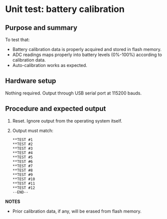 # Unit test: battery calibration

## Purpose and summary

To test that:

- Battery calibration data is properly acquired and stored in flash memory.
- ADC readings maps properly into battery levels (0%-100%) according to calibration data.
- Auto-calibration works as expected.

## Hardware setup

Nothing required.
Output through USB serial port at 115200 bauds.

## Procedure and expected output

1. Reset. Ignore output from the operating system itself.
2. Output must match:
   
   ```
   **TEST #1
   **TEST #2
   **TEST #3
   **TEST #4
   **TEST #5
   **TEST #6
   **TEST #7
   **TEST #8
   **TEST #9
   **TEST #10
   **TEST #11
   **TEST #12
   --END--
   ```

**NOTES**

- Prior calibration data, if any, will be erased from flash memory.